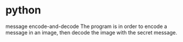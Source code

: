 # python
message encode-and-decode
The program is in order to encode a message in
an image, then decode the image with the secret message.
